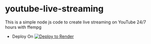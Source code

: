 # youtube-live-streaming
This is a simple node js code to create live streaming on YouTube 24/7 hours with ffempg

- Deploy On 
[![Deploy to Render](https://render.com/images/deploy-to-render-button.svg)](https://render.com/deploy)

